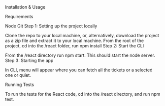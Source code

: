 Installation & Usage

Requirements

Node
Git
Step 1: Setting up the project locally

Clone the repo to your local machine, or, alternatively, download the project as a zip file and extract it to your local machine.
From the root of the project, cd into the /react folder, run npm install
Step 2: Start the CLI

From the /react directory run npm start. This should start the node server.
Step 3: Starting the app

In CLI, menu will appear where you can fetch all the tickets or a selected one or quiet.

Running Tests

To run the tests for the React code, cd into the /react directory, and run npm test.
